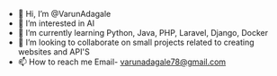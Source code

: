 - 👋 Hi, I’m @VarunAdagale
- 👀 I’m interested in AI
- 🌱 I’m currently learning Python, Java, PHP, Laravel, Django, Docker
- 💞️ I’m looking to collaborate on small projects related to creating websites and API'S
- 📫 How to reach me Email- varunadagale78@gmail.com

<!---
VarunAdagale/VarunAdagale is a ✨ special ✨ repository because its `README.md` (this file) appears on your GitHub profile.
You can click the Preview link to take a look at your changes.
--->
